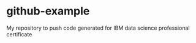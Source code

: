 # github-example
My repository to push code generated for IBM data science professional certificate
